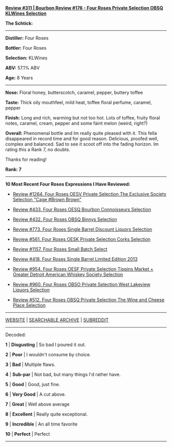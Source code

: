 
[**Review #311 | Bourbon Review #176 - Four Roses Private Selection OBSQ KLWines Selection**]( https://t8ke.review/review-311-four-roses-private-selection-obsq-kl-wines/)

**The Schtick:** 

-----

**Distiller:** Four Roses

**Bottler:** Four Roses

**Selection:** KLWines

**ABV:** 57.1% ABV

**Age:** 8 Years 

-----

**Nose:**  Floral honey, butterscotch, caramel, pepper, buttery toffee

**Taste:** Thick oily mouthfeel, mild heat, toffee floral perfume, caramel, pepper

**Finish:** Long and rich, warming but not too hot. Lots of toffee, fruity floral notes, caramel, cream, pepper and some faint melon (weird, right?)

**Overall:** Phenomenal bottle and Im really quite pleased with it. This fella disappeared in record time and for good reason. Delicious, proofed well, complex and balanced. Sad to see it scoot off into the fading horizon. Im rating this a Rank 7, no doubts.

Thanks for reading!

**Rank: 7**

----- 

**10 Most Recent Four Roses Expressions I Have Reviewed:** 

- [Review #1264. Four Roses OESV Private Selection The Exclusive Society Selection "Cage #Brown Brown"]( https://t8ke.review/review-1264-four-roses-oesv-private-selection-the-exclusive-society-selection-cage-brown-brown) 

- [Review #433. Four Roses OESQ Bourbon Connoisseurs Selection]( https://t8ke.review/review-433-four-roses-oesq-bourbon-connoisseurs/) 

- [Review #432. Four Roses OBSQ Binnys Selection]( https://t8ke.review/review-432-four-roses-obsq-binnys/) 

- [Review #773. Four Roses Single Barrel Discount Liquors Selection]( https://t8ke.review/review-773-four-roses-single-barrel-obsv-discount-liquors-selection/) 

- [Review #561. Four Roses OESK Private Selection Corks Selection]( https://t8ke.review/review-561-four-roses-private-selection-oesk-corks-selection/) 

- [Review #1157. Four Roses Small Batch Select]( https://t8ke.review/review-1157-four-roses-small-batch-select/) 

- [Review #418. Four Roses Single Barrel Limited Edition 2013]( https://t8ke.review/review-418-four-roses-single-barrel-limited-edition-2013-obsk/) 

- [Review #954. Four Roses OESF Private Selection Tippins Market + Greater Detroit American Whiskey Society Selection]( https://t8ke.review/review-954-four-roses-private-selection-oesf-tippins-market-greater-detroit-american-whiskey-society-selection/) 

- [Review #960. Four Roses OBSO Private Selection West Lakeview Liquors Selection]( https://t8ke.review/review-960-four-roses-private-selection-obso-west-lakeview-liquors-selection/) 

- [Review #512. Four Roses OBSQ Private Selection The Wine and Cheese Place Selection]( https://t8ke.review/review-512-four-roses-obsq-the-wine-and-cheese-place/) 

-----

[WEBSITE](https://t8ke.review) | [SEARCHABLE ARCHIVE](https://t8ke.review/review-archive/) | [SUBREDDIT](https://reddit.com/r/t8kereviews)

-----

Decoded:

**1** | **Disgusting** | So bad I poured it out.

**2** | **Poor** | I wouldn't consume by choice.

**3** | **Bad** | Multiple flaws.

**4** | **Sub-par** | Not bad, but many things I'd rather have.

**5** | **Good** | Good, just fine.

**6** | **Very Good** | A cut above.

**7** | **Great** | Well above average

**8** | **Excellent** | Really quite exceptional.

**9** | **Incredible** | An all time favorite

**10** | **Perfect** | Perfect

----

